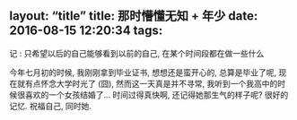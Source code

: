 layout: “title”
title: 那时懵懂无知 + 年少
date: 2016-08-15 12:20:34
tags:
---

记 : 只希望以后的自己能够看到以前的自己, 在某个时间段都在做一些什么

今年七月初的时候, 我刚刚拿到毕业证书, 想想还是蛮开心的, 总算是毕业了呢, 现在就有点怀念大学时光了 (囧), 然而这一天真是并不寻常, 我听到一个我高中的时候很喜欢的一个女孩结婚了... 时间过得真快啊, 还记得她那生气的样子呢? 很好的记忆.
祝福自己, 同时她.
<!--more-->
